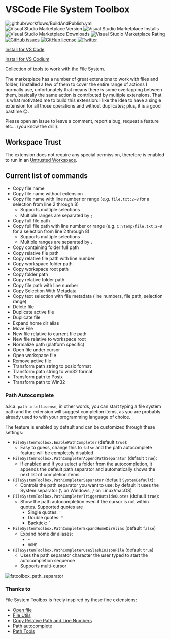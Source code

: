 # VSCode File System Toolbox

![.github/workflows/BuildAndPublish.yml](https://github.com/carlocardella/vscode-FileSystemToolbox/workflows/.github/workflows/BuildAndPublish.yml/badge.svg?branch=master)
![Visual Studio Marketplace Version](https://img.shields.io/visual-studio-marketplace/v/carlocardella.vscode-fileSystemToolbox)
![Visual Studio Marketplace Installs](https://img.shields.io/visual-studio-marketplace/i/carlocardella.vscode-fileSystemToolbox)
![Visual Studio Marketplace Downloads](https://img.shields.io/visual-studio-marketplace/d/carlocardella.vscode-fileSystemToolbox)
![Visual Studio Marketplace Rating](https://img.shields.io/visual-studio-marketplace/r/carlocardella.vscode-fileSystemToolbox)
[![GitHub issues](https://img.shields.io/github/issues/carlocardella/vscode-FileSystemToolbox.svg)](https://github.com/carlocardella/vscode-FileSystemToolbox/issues)
[![GitHub license](https://img.shields.io/github/license/carlocardella/vscode-FileSystemToolbox.svg)](https://github.com/carlocardella/vscode-FileSystemToolbox/blob/master/LICENSE.md)
[![Twitter](https://img.shields.io/twitter/url/https/github.com/carlocardella/vscode-FileSystemToolbox.svg?style=social)](https://twitter.com/intent/tweet?text=Wow:&url=https%3A%2F%2Fgithub.com%2Fcarlocardella%2Fvscode-FileSystemToolbox)
<!-- [![Open in Visual Studio Code](https://open.vscode.dev/badges/open-in-vscode.svg)](https://open.vscode.dev/carlocardella/vscode-filesystemtoolbox) -->

[Install for VS Code](https://marketplace.visualstudio.com/items?itemName=CarloCardella.vscode-filesystemtoolbox)

[Install for VS Codium](https://open-vsx.org/extension/carlocardella/vscode-filesystemtoolbox)

Collection of tools to work with the File System.

The marketplace has a number of great extensions to work with files and folder, I installed a few of them to cover the entire range of actions I normally use, unfortunately that means there is some overlapping between them, basically the same action is contributed by multiple extensions. That is what motivated me to build this extension: I like the idea to have a single extension for all those operations and without duplicates; plus, it is a good pastime 😊.

Please open an issue to leave a comment, report a bug, request a feature etc... (you know the drill).

## Workspace Trust

The extension does not require any special permission, therefore is enabled to run in an [Untrusted Workspace](https://github.com/microsoft/vscode/issues/120251).

## Current list of commands

* Copy file name
* Copy file name without extension
* Copy file name with line number or range (e.g. `file.txt:2~8` for a selection from line 2 through 8)
  * Supports multiple selections
  * Multiple ranges are separated by `;`
* Copy full file path
* Copy full file path with line number or range (e.g. `C:\temp\file.txt:2~8` for a selection from line 2 through 8)
  * Supports multiple selections
  * Multiple ranges are separated by `;`
* Copy containing folder full path
* Copy relative file path
* Copy relative file path with line number
* Copy workspace folder path
* Copy workspace root path
* Copy folder path
* Copy relative folder path
* Copy file path with line number
* Copy Selection With Metadata
* Copy text selection with file metadata (line numbers, file path, selection range)
* Delete file
* Duplicate active file
* Duplicate file
* Expand home dir alias
* Move File
* New file relative to current file path
* New file relative to workspace root
* Normalize path (platform specific)
* Open file under cursor
* Open workspace file
* Remove active file
* Transform path string to posix format
* Transform path string to win32 format
* Transform path to Posix
* Transform path to Win32

### Path Autocomplete

a.k.a. `path intellisense`, in other words, you can start typing a file system path and the extension will suggest completion items, as you are probably already used to with your programming language of choice.

The feature is enabled by default and can be customized through these settings:

* `FileSystemToolbox.EnablePathCompleter` (default `true`):
  * Easy to guess, change this to `false` and the path autocomplete feature will be completely disabled
* `FileSystemToolbox.PathCompleterAppendPathSeparator` (default `true`):
  * If enabled and if you select a folder from the autocompletion, it appends the default path separator and automatically shows the next list of completion items
* `FileSystemToolbox.PathCompleterSeparator` (default `SystemDefault`):
  * Controls the path separator you want to use: by default it uses the System separator (`\` on Windows, `/` on Linux/macOS)
* `FileSystemToolbox.PathCompleterTriggerOutsideQuotes` (default `true`):
  * Show the path autocompletion even if the cursor is not within quotes. Supported quotes are
    * Single quotes: `'`
    * Double quotes: `"`
    * Backtick: `` ` ``
* `FileSystemToolbox.PathCompleterExpandHomeDirAlias` (default `false`)
  * Expand home dir aliases:
    * `~`
    * `HOME`
* `FileSystemToolbox.PathCompleterUseSlashInJsonFile` (default `true`)
  * Uses the path separator character the user typed to start the autocompletion sequence
  * Supports multi-cursor

![fstoolbox_path_separator](https://user-images.githubusercontent.com/5784415/200476237-8b6d84f4-b03e-4bbc-9d43-5f6813d64aaa.gif)

### Thanks to

File System Toolbox is freely inspired by these fine extensions:

* [Open file](https://marketplace.visualstudio.com/items?itemName=Fr43nk.seito-openfile)
* [File Utils](https://marketplace.visualstudio.com/items?itemName=sleistner.vscode-fileutils)
* [Copy Relative Path and Line Numbers](https://marketplace.visualstudio.com/items?itemName=ezforo.copy-relative-path-and-line-numbers)
* [Path autocomplete](https://marketplace.visualstudio.com/items?itemName=ionutvmi.path-autocomplete)
* [Path Tools](https://marketplace.visualstudio.com/items?itemName=cg-cnu.vscode-path-tools)
